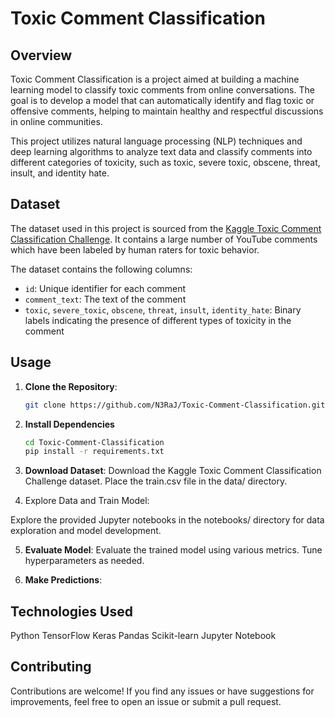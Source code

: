 # Toxic Comment Classification

## Overview

Toxic Comment Classification is a project aimed at building a machine learning model to classify toxic comments from online conversations. The goal is to develop a model that can automatically identify and flag toxic or offensive comments, helping to maintain healthy and respectful discussions in online communities.

This project utilizes natural language processing (NLP) techniques and deep learning algorithms to analyze text data and classify comments into different categories of toxicity, such as toxic, severe toxic, obscene, threat, insult, and identity hate.

## Dataset

The dataset used in this project is sourced from the [Kaggle Toxic Comment Classification Challenge](https://www.kaggle.com/c/jigsaw-toxic-comment-classification-challenge). It contains a large number of YouTube comments which have been labeled by human raters for toxic behavior.

The dataset contains the following columns:
- `id`: Unique identifier for each comment
- `comment_text`: The text of the comment
- `toxic`, `severe_toxic`, `obscene`, `threat`, `insult`, `identity_hate`: Binary labels indicating the presence of different types of toxicity in the comment


## Usage

1. **Clone the Repository**:
   ```bash
   git clone https://github.com/N3RaJ/Toxic-Comment-Classification.git

2. **Install Dependencies**
   ```bash
   cd Toxic-Comment-Classification
   pip install -r requirements.txt

3. **Download Dataset**:
   Download the Kaggle Toxic Comment Classification Challenge dataset.
   Place the train.csv file in the data/ directory.

4. Explore Data and Train Model:

Explore the provided Jupyter notebooks in the notebooks/ directory for data exploration and model development.

5. **Evaluate Model**:
   Evaluate the trained model using various metrics.
   Tune hyperparameters as needed.

6. **Make Predictions**:
   
## Technologies Used
Python
TensorFlow
Keras
Pandas
Scikit-learn
Jupyter Notebook

## Contributing
Contributions are welcome! If you find any issues or have suggestions for improvements, feel free to open an issue or submit a pull request.

